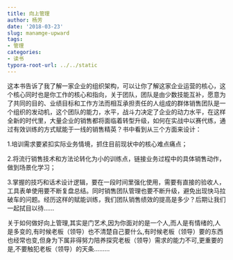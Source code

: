 ```yaml
---
title: 向上管理
author: 杨芳
date: '2018-03-23'
slug: manamge-upward
tags:
- 管理
categories:
- 读书
typora-root-url: ../../static
---
```


这本书告诉了我了解一家企业的组织架构，可以让你了解这家企业运营的核心，这个核心同时也是你工作的核心和指向，关于团队，团队是由少数技能互补，愿意为了共同的目的、业绩目标和工作方法而相互承担责任的人组成的群体销售团队是一个组织的发动机，这个团队的能力，水平，战斗力决定了企业的动力水平，在这样全新的时代里，大量企业的销售都将面临着转型升级，如何在实战中以赛代练，通过有效训练的方式赋能于一线的销售精英？书中看到从三个方面来设计：

1.培训需求要紧扣实际业务情境，抓住目前现状中的核心难点痛点；

2.将流行销售技术和方法论转化为小的训练点，链接业务过程中的具体销售动作，做到场景化学习；

3.掌握的技巧和话术设计逻辑，要在一段时间里强化使用，需要有直接的验收人，工具表单使用要不断复盘总结。同时销售团队管理也要不断升级，避免出现快马拉破车的问题。经历这样的赋能训练，我们团队销售绩效的提高是多少？后期让我们一起拭目以待……

关于如何做好向上管理,其实是门艺术,因为你面对的是一个人,而人是有情绪的,人是多变的,有时候老板（领导）也不清楚自己要什么,有时候老板（领导）要的东西也经常也变,但身为下属非得努力陪养探究老板（领导）需求的能力不可,更重要的是,不要触犯老板（领导）的天条.........